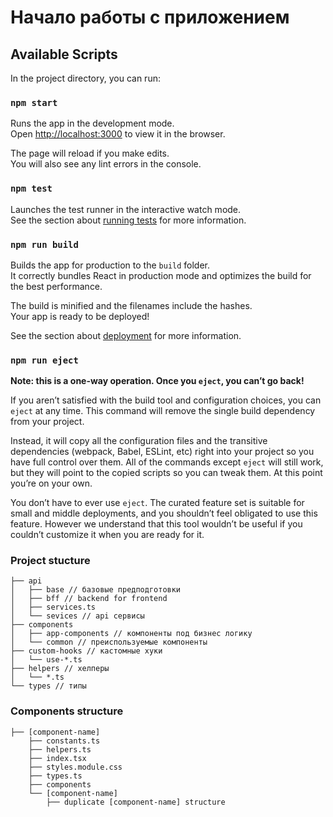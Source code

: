 # Начало работы с приложением

## Available Scripts

In the project directory, you can run:

### `npm start`

Runs the app in the development mode.\
Open [http://localhost:3000](http://localhost:3000) to view it in the browser.

The page will reload if you make edits.\
You will also see any lint errors in the console.

### `npm test`

Launches the test runner in the interactive watch mode.\
See the section about [running tests](https://facebook.github.io/create-react-app/docs/running-tests) for more information.

### `npm run build`

Builds the app for production to the `build` folder.\
It correctly bundles React in production mode and optimizes the build for the best performance.

The build is minified and the filenames include the hashes.\
Your app is ready to be deployed!

See the section about [deployment](https://facebook.github.io/create-react-app/docs/deployment) for more information.

### `npm run eject`

**Note: this is a one-way operation. Once you `eject`, you can’t go back!**

If you aren’t satisfied with the build tool and configuration choices, you can `eject` at any time. This command will remove the single build dependency from your project.

Instead, it will copy all the configuration files and the transitive dependencies (webpack, Babel, ESLint, etc) right into your project so you have full control over them. All of the commands except `eject` will still work, but they will point to the copied scripts so you can tweak them. At this point you’re on your own.

You don’t have to ever use `eject`. The curated feature set is suitable for small and middle deployments, and you shouldn’t feel obligated to use this feature. However we understand that this tool wouldn’t be useful if you couldn’t customize it when you are ready for it.

### Project stucture

```
├── api
│   ├── base // базовые предподготовки
│   ├── bff // backend for frontend
│   ├── services.ts
│   └── sevices // api сервисы
├── components
│   ├── app-components // компоненты под бизнес логику
│   └── common // преиспользуемые компоненты
├── custom-hooks // кастомные хуки
│   └── use-*.ts
├── helpers // хелперы
│   └── *.ts
└── types // типы
```

### Components structure

```
├── [component-name]
    ├── constants.ts
    ├── helpers.ts
    ├── index.tsx
    ├── styles.module.css
    ├── types.ts
    ├── components
    └── [component-name]
        ├── duplicate [component-name] structure
```
